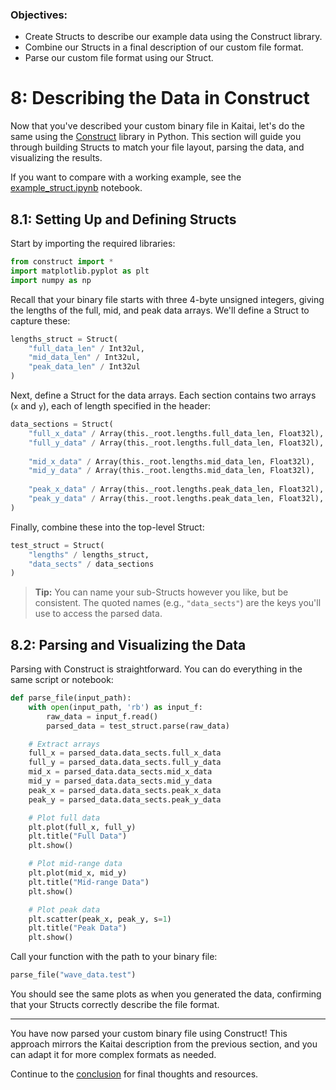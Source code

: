 ### Objectives:
* Create Structs to describe our example data using the Construct library.
* Combine our Structs in a final description of our custom file format.
* Parse our custom file format using our Struct.

# 8: Describing the Data in Construct

Now that you've described your custom binary file in Kaitai, let's do the same using the [Construct](https://construct.readthedocs.io/) library in Python. This section will guide you through building Structs to match your file layout, parsing the data, and visualizing the results.

If you want to compare with a working example, see the [example_struct.ipynb](https://github.com/det-lab/lessons-data-format/blob/gh-pages/examples/example_struct.ipynb) notebook.

## 8.1: Setting Up and Defining Structs

Start by importing the required libraries:

```python
from construct import *
import matplotlib.pyplot as plt
import numpy as np
```

Recall that your binary file starts with three 4-byte unsigned integers, giving the lengths of the full, mid, and peak data arrays. We'll define a Struct to capture these:

```python
lengths_struct = Struct(
    "full_data_len" / Int32ul,
    "mid_data_len" / Int32ul,
    "peak_data_len" / Int32ul
)
```

Next, define a Struct for the data arrays. Each section contains two arrays (`x` and `y`), each of length specified in the header:

```python
data_sections = Struct(
    "full_x_data" / Array(this._root.lengths.full_data_len, Float32l),
    "full_y_data" / Array(this._root.lengths.full_data_len, Float32l),
    
    "mid_x_data" / Array(this._root.lengths.mid_data_len, Float32l),
    "mid_y_data" / Array(this._root.lengths.mid_data_len, Float32l),
    
    "peak_x_data" / Array(this._root.lengths.peak_data_len, Float32l),
    "peak_y_data" / Array(this._root.lengths.peak_data_len, Float32l),
)
```

Finally, combine these into the top-level Struct:

```python
test_struct = Struct(
    "lengths" / lengths_struct,
    "data_sects" / data_sections
)
```

> **Tip:** You can name your sub-Structs however you like, but be consistent. The quoted names (e.g., `"data_sects"`) are the keys you'll use to access the parsed data.

## 8.2: Parsing and Visualizing the Data

Parsing with Construct is straightforward. You can do everything in the same script or notebook:

```python
def parse_file(input_path):
    with open(input_path, 'rb') as input_f:
        raw_data = input_f.read()
        parsed_data = test_struct.parse(raw_data)

    # Extract arrays
    full_x = parsed_data.data_sects.full_x_data
    full_y = parsed_data.data_sects.full_y_data
    mid_x = parsed_data.data_sects.mid_x_data
    mid_y = parsed_data.data_sects.mid_y_data
    peak_x = parsed_data.data_sects.peak_x_data
    peak_y = parsed_data.data_sects.peak_y_data

    # Plot full data
    plt.plot(full_x, full_y)
    plt.title("Full Data")
    plt.show()

    # Plot mid-range data
    plt.plot(mid_x, mid_y)
    plt.title("Mid-range Data")
    plt.show()

    # Plot peak data
    plt.scatter(peak_x, peak_y, s=1)
    plt.title("Peak Data")
    plt.show()
```

Call your function with the path to your binary file:

```python
parse_file("wave_data.test")
```

You should see the same plots as when you generated the data, confirming that your Structs correctly describe the file format.

---

You have now parsed your custom binary file using Construct! This approach mirrors the Kaitai description from the previous section, and you can adapt it for more complex formats as needed.

Continue to the [conclusion](08_conclusion.md) for final thoughts and resources.